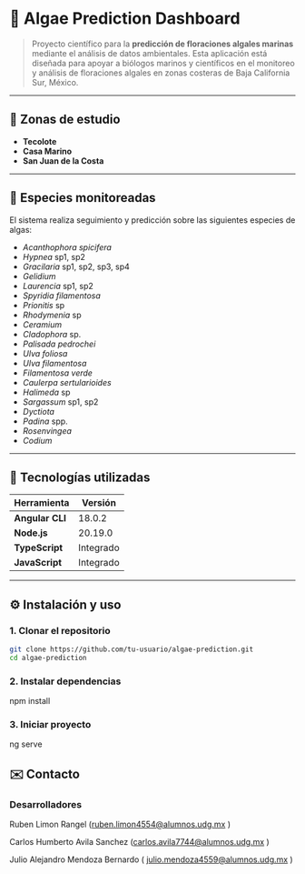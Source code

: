 # 🌿 Algae Prediction Dashboard

> Proyecto científico para la **predicción de floraciones algales marinas** mediante el análisis de datos ambientales. Esta aplicación está diseñada para apoyar a biólogos marinos y científicos en el monitoreo y análisis de floraciones algales en zonas costeras de Baja California Sur, México.

---

## 📍 Zonas de estudio

- **Tecolote**
- **Casa Marino**
- **San Juan de la Costa**

---

## 🧬 Especies monitoreadas

El sistema realiza seguimiento y predicción sobre las siguientes especies de algas:

- *Acanthophora spicifera*
- *Hypnea* sp1, sp2
- *Gracilaria* sp1, sp2, sp3, sp4
- *Gelidium*
- *Laurencia* sp1, sp2
- *Spyridia filamentosa*
- *Prionitis* sp
- *Rhodymenia* sp
- *Ceramium*
- *Cladophora* sp.
- *Palisada pedrochei*
- *Ulva foliosa*
- *Ulva filamentosa*
- *Filamentosa verde*
- *Caulerpa sertularioides*
- *Halimeda* sp
- *Sargassum* sp1, sp2
- *Dyctiota*
- *Padina* spp.
- *Rosenvingea*
- *Codium*

---

## 🚀 Tecnologías utilizadas

| Herramienta       | Versión     |
|-------------------|-------------|
| **Angular CLI**   | 18.0.2      |
| **Node.js**       | 20.19.0     |
| **TypeScript**    | Integrado   |
| **JavaScript**    | Integrado   |

---

## ⚙️ Instalación y uso

### 1. Clonar el repositorio

```bash
git clone https://github.com/tu-usuario/algae-prediction.git
cd algae-prediction
```

### 2. Instalar dependencias
npm install

### 3. Iniciar proyecto
ng serve

## ✉️ Contacto
### Desarrolladores
Ruben Limon Rangel (ruben.limon4554@alumnos.udg.mx )

Carlos Humberto Avila Sanchez (carlos.avila7744@alumnos.udg.mx )

Julio Alejandro Mendoza Bernardo ( julio.mendoza4559@alumnos.udg.mx )
